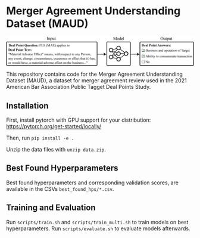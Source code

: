 # Merger Agreement Understanding Dataset (MAUD)

<img align="center" src="main_figure.png" width="1000">

This repository contains code for the Merger Agreement Understanding Dataset (MAUD), a dataset for merger agreement review used in the 2021 American Bar Association Public Tagget Deal Points Study.


## Installation
First, install pytorch with GPU support for your distribution: https://pytorch.org/get-started/locally/

Then, run `pip install -e .`

Unzip the data files with `unzip data.zip`.

## Best Found Hyperparameters
Best found hyperparameters and corresponding validation scores, are available in the CSVs `best_found_hps/*.csv`.

## Training and Evaluation
Run `scripts/train.sh` and `scripts/train_multi.sh` to train models on best hyperparameters.
Run `scripts/evaluate.sh` to evaluate models afterwards.
